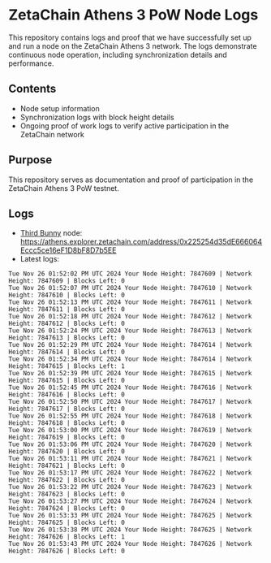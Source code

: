 # ZetaChain Athens 3 PoW Node Logs
This repository contains logs and proof that we have successfully set up and run a node on the ZetaChain Athens 3 network. The logs demonstrate continuous node operation, including synchronization details and performance.

## Contents
- Node setup information
- Synchronization logs with block height details
- Ongoing proof of work logs to verify active participation in the ZetaChain network

## Purpose
This repository serves as documentation and proof of participation in the ZetaChain Athens 3 PoW testnet.

## Logs

- [Third Bunny](https://thirdbunny.xyz/) node: https://athens.explorer.zetachain.com/address/0x225254d35dE666064Eccc5ce16eF1D8bF8D7b5EE
- Latest logs:
```
Tue Nov 26 01:52:02 PM UTC 2024 Your Node Height: 7847609 | Network Height: 7847609 | Blocks Left: 0
Tue Nov 26 01:52:07 PM UTC 2024 Your Node Height: 7847610 | Network Height: 7847610 | Blocks Left: 0
Tue Nov 26 01:52:13 PM UTC 2024 Your Node Height: 7847611 | Network Height: 7847611 | Blocks Left: 0
Tue Nov 26 01:52:18 PM UTC 2024 Your Node Height: 7847612 | Network Height: 7847612 | Blocks Left: 0
Tue Nov 26 01:52:24 PM UTC 2024 Your Node Height: 7847613 | Network Height: 7847613 | Blocks Left: 0
Tue Nov 26 01:52:29 PM UTC 2024 Your Node Height: 7847614 | Network Height: 7847614 | Blocks Left: 0
Tue Nov 26 01:52:34 PM UTC 2024 Your Node Height: 7847614 | Network Height: 7847615 | Blocks Left: 1
Tue Nov 26 01:52:39 PM UTC 2024 Your Node Height: 7847615 | Network Height: 7847615 | Blocks Left: 0
Tue Nov 26 01:52:45 PM UTC 2024 Your Node Height: 7847616 | Network Height: 7847616 | Blocks Left: 0
Tue Nov 26 01:52:50 PM UTC 2024 Your Node Height: 7847617 | Network Height: 7847617 | Blocks Left: 0
Tue Nov 26 01:52:55 PM UTC 2024 Your Node Height: 7847618 | Network Height: 7847618 | Blocks Left: 0
Tue Nov 26 01:53:00 PM UTC 2024 Your Node Height: 7847619 | Network Height: 7847619 | Blocks Left: 0
Tue Nov 26 01:53:06 PM UTC 2024 Your Node Height: 7847620 | Network Height: 7847620 | Blocks Left: 0
Tue Nov 26 01:53:11 PM UTC 2024 Your Node Height: 7847621 | Network Height: 7847621 | Blocks Left: 0
Tue Nov 26 01:53:17 PM UTC 2024 Your Node Height: 7847622 | Network Height: 7847622 | Blocks Left: 0
Tue Nov 26 01:53:22 PM UTC 2024 Your Node Height: 7847623 | Network Height: 7847623 | Blocks Left: 0
Tue Nov 26 01:53:27 PM UTC 2024 Your Node Height: 7847624 | Network Height: 7847624 | Blocks Left: 0
Tue Nov 26 01:53:33 PM UTC 2024 Your Node Height: 7847625 | Network Height: 7847625 | Blocks Left: 0
Tue Nov 26 01:53:38 PM UTC 2024 Your Node Height: 7847625 | Network Height: 7847626 | Blocks Left: 1
Tue Nov 26 01:53:43 PM UTC 2024 Your Node Height: 7847626 | Network Height: 7847626 | Blocks Left: 0
```
